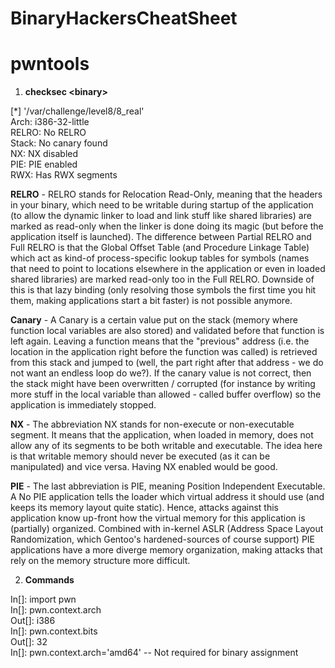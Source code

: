 # BinaryHackersCheatSheet

# pwntools

1. **checksec \<binary\>**
 
  [*] '/var/challenge/level8/8_real' <br/>
    Arch:     i386-32-little<br/>
    RELRO:    No RELRO<br/>
    Stack:    No canary found<br/>
    NX:       NX disabled<br/>
    PIE:      PIE enabled<br/>
    RWX:      Has RWX segments<br/>

**RELRO** - RELRO stands for Relocation Read-Only, meaning that the headers in your binary, which need to be writable during startup of the application (to allow the dynamic linker to load and link stuff like shared libraries) are marked as read-only when the linker is done doing its magic (but before the application itself is launched). The difference between Partial RELRO and Full RELRO is that the Global Offset Table (and Procedure Linkage Table) which act as kind-of process-specific lookup tables for symbols (names that need to point to locations elsewhere in the application or even in loaded shared libraries) are marked read-only too in the Full RELRO. Downside of this is that lazy binding (only resolving those symbols the first time you hit them, making applications start a bit faster) is not possible anymore. <br/>

**Canary** - A Canary is a certain value put on the stack (memory where function local variables are also stored) and validated before that function is left again. Leaving a function means that the "previous" address (i.e. the location in the application right before the function was called) is retrieved from this stack and jumped to (well, the part right after that address - we do not want an endless loop do we?). If the canary value is not correct, then the stack might have been overwritten / corrupted (for instance by writing more stuff in the local variable than allowed - called buffer overflow) so the application is immediately stopped. <br/>

**NX** - The abbreviation NX stands for non-execute or non-executable segment. It means that the application, when loaded in memory, does not allow any of its segments to be both writable and executable. The idea here is that writable memory should never be executed (as it can be manipulated) and vice versa. Having NX enabled would be good. <br/>

**PIE** - The last abbreviation is PIE, meaning Position Independent Executable. A No PIE application tells the loader which virtual address it should use (and keeps its memory layout quite static). Hence, attacks against this application know up-front how the virtual memory for this application is (partially) organized. Combined with in-kernel ASLR (Address Space Layout Randomization, which Gentoo's hardened-sources of course support) PIE applications have a more diverge memory organization, making attacks that rely on the memory structure more difficult. <br/>

2. **Commands**

In[]: import pwn <br/>
In[]: pwn.context.arch <br/>
Out[]: i386 <br/>
In[]: pwn.context.bits <br/>
Out[]: 32 <br/>
In[]: pwn.context.arch='amd64'    -- Not required for binary assignment <br/>

